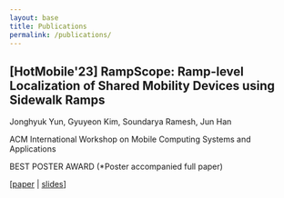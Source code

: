 ```yaml
---
layout: base
title: Publications
permalink: /publications/
---
```


## [HotMobile'23] RampScope: Ramp-level Localization of Shared Mobility Devices using Sidewalk Ramps

Jonghyuk Yun, Gyuyeon Kim, Soundarya Ramesh, Jun Han

ACM International Workshop on Mobile Computing Systems and Applications

BEST POSTER AWARD (*Poster accompanied full paper)

[[paper](URL_to_paper) | [slides](URL_to_slides)]